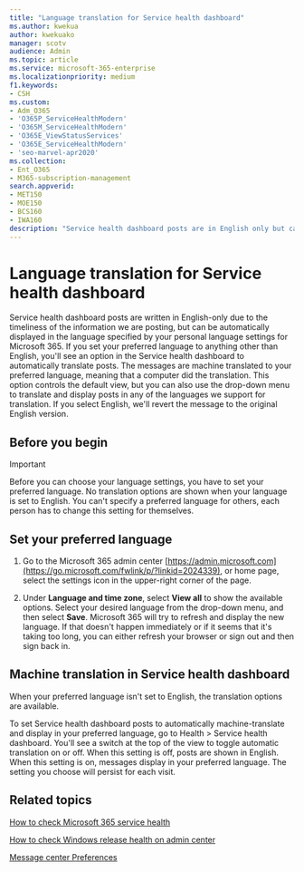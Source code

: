 ```yaml
---
title: "Language translation for Service health dashboard"
ms.author: kwekua
author: kwekuako
manager: scotv
audience: Admin
ms.topic: article
ms.service: microsoft-365-enterprise
ms.localizationpriority: medium
f1.keywords:
- CSH
ms.custom:
- Adm_O365
- 'O365P_ServiceHealthModern'
- 'O365M_ServiceHealthModern'
- 'O365E_ViewStatusServices'
- 'O365E_ServiceHealthModern'
- 'seo-marvel-apr2020'
ms.collection:
- Ent_O365
- M365-subscription-management
search.appverid:
- MET150
- MOE150
- BCS160
- IWA160
description: "Service health dashboard posts are in English only but can be displayed automatically in the language you specify for Microsoft 365."
---
```


# Language translation for Service health dashboard

Service health dashboard posts are written in English-only due to the timeliness of the information we are posting, but can be automatically displayed in the language specified by your personal language settings for Microsoft 365. If you set your preferred language to anything other than English, you'll see an option in the Service health dashboard to automatically translate posts. The messages are machine translated to your preferred language, meaning that a computer did the translation. This option controls the default view, but you can also use the drop-down menu to translate and display posts in any of the languages we support for translation. If you select English, we'll revert the message to the original English version.

## Before you begin

> [!IMPORTANT]
> Before you can choose your language settings, you have to set your preferred language. No translation options are shown when your language is set to English. You can't specify a preferred language for others, each person has to change this setting for themselves.

## Set your preferred language

1. Go to the Microsoft 365 admin center [https://admin.microsoft.com](https://go.microsoft.com/fwlink/p/?linkid=2024339), or home page, select the settings icon in the upper-right corner of the page.

1. Under **Language and time zone**, select **View all** to show the available options. Select your desired language from the drop-down menu, and then select **Save**. Microsoft 365 will try to refresh and display the new language. If that doesn't happen immediately or if it seems that it's taking too long, you can either refresh your browser or sign out and then sign back in.

## Machine translation in Service health dashboard

When your preferred language isn't set to English, the translation options are available.

To set Service health dashboard posts to automatically machine-translate and display in your preferred language, go to Health > Service health dashboard. You'll see a switch at the top of the view to toggle automatic translation on or off. When this setting is off, posts are shown in English. When this setting is on, messages display in your preferred language. The setting you choose will persist for each visit.

## Related topics

[How to check Microsoft 365 service health](view-service-health.md)

[How to check Windows release health on admin center](/windows/deployment/update/check-release-health)

[Message center Preferences](../admin/manage/message-center.md?preserve-view=true&view=o365-worldwide#preferences)
